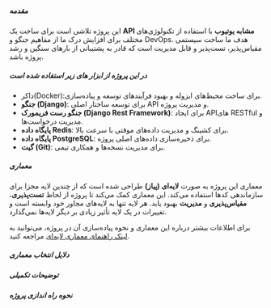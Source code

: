 ##### مقدمه
این پروژه تلاشی است برای ساخت یک **API مشابه یوتیوب** با استفاده از تکنولوژی‌های مختلف برای افزایش درک ما از مفاهیم جنگو و DevOps. هدف ما ساخت سیستمی مقیاس‌پذیر، تست‌پذیر و قابل مدیریت است که قادر به پشتیبانی از بارهای سنگین و رشد پروژه باشد.
##### در این پروژه از ابزار های زیر استفاده شده است
- داکر(Docker):برای ساخت محیط‌های ایزوله و بهبود فرآیندهای توسعه و پیاده‌سازی.
- **جنگو (Django)**: برای توسعه ساختار اصلی API و مدیریت پروژه.
- **جنگو رست فریمورک (Django Rest Framework)**: برای ایجاد APIهای RESTful و مدیریت درخواست‌ها.
- **پایگاه داده Redis**: برای کشینگ و مدیریت داده‌های موقتی با سرعت بالا.
- **پایگاه داده PostgreSQL**: برای ذخیره‌سازی داده‌های اصلی پروژه.
- **گیت (Git)**: برای مدیریت نسخه‌ها و همکاری تیمی.
##### معماری
معماری این پروژه به صورت **لایه‌ای (پیاز)** طراحی شده است که از چندین لایه مجزا برای سازماندهی کدها استفاده می‌کند. این معماری کمک می‌کند تا پروژه از لحاظ **تست‌پذیری**، **مقیاس‌پذیری** و **مدیریت** بهبود یابد. هر لایه تنها به لایه‌های مجاور خود وابسته است و تغییرات در یک لایه تأثیر زیادی بر دیگر لایه‌ها نمی‌گذارد.

برای اطلاعات بیشتر درباره این معماری و نحوه پیاده‌سازی آن در پروژه، می‌توانید به [لینک راهنمای معماری لایه‌ای](https://github.com/HackSoftware/Django-Styleguide?tab=readme-ov-file) مراجعه کنید.

##### دلایل انتخاب معماری
##### توضیحات تکمیلی 
##### نحوه راه اندازی پروژه 